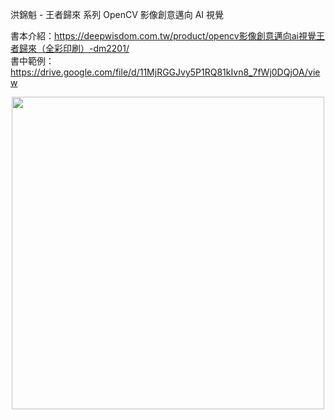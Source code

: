 洪錦魁 - 王者歸來 系列
OpenCV 影像創意邁向 AI 視覺

書本介紹：https://deepwisdom.com.tw/product/opencv影像創意邁向ai視覺王者歸來（全彩印刷）-dm2201/ <br />
書中範例：https://drive.google.com/file/d/11MjRGGJvy5P1RQ81kIvn8_7fWj0DQjOA/view <br />
<center><img src='https://deepwisdom.com.tw/wp-content/uploads/2021/12/DM2201_3D-500.jpg' width='500' height='500'/></center>
